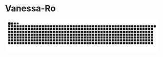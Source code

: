 # Vanessa-Ro

![Snake animation](https://github.com/Vanessa-Ro/Vanessa-Ro/blob/output/github-contribution-grid-snake.svg)
